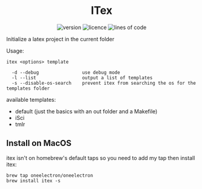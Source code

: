 <div align="center">

# ITex 

![version](https://img.shields.io/github/v/tag/oneelectron/itex?color=orange)
![licence](https://img.shields.io/github/license/oneelectron/itex?color=blue)
![lines of code](https://img.shields.io/tokei/lines/github/oneelectron/itex?color=green)

</div>

Initialize a latex project in the current folder

Usage:
```
itex <options> template

  -d --debug                use debug mode
  -l --list                 output a list of templates
  -s --disable-os-search    prevent itex from searching the os for the templates folder
```

available templates:
- default (just the basics with an out folder and a Makefile)
- iSci
- tmlr

## Install on MacOS
itex isn't on homebrew's default taps so you need to add my tap then install itex:
```
brew tap oneelectron/oneelectron
brew install itex -s
```
